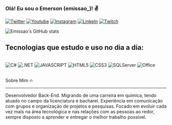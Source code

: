### Olá! Eu sou o Emerson (emissao_)! ✌️

[![Twitter](https://img.shields.io/badge/Twitter-1DA1F2?style=for-the-badge&logo=twitter&logoColor=white)](https://twitter.com/emissao_)
[![Youtube](https://img.shields.io/badge/YouTube-FF0000?style=for-the-badge&logo=youtube&logoColor=white)](https://www.youtube.com/channel/UCvbh0PttoHSeyRDj7RswQDg)
[![Instagram](https://img.shields.io/badge/Instagram-E4405F?style=for-the-badge&logo=instagram&logoColor=white)](https://www.instagram.com/emissao_/)
[![LinkeIn](https://img.shields.io/badge/LinkedIn-0077B5?style=for-the-badge&logo=linkedin&logoColor=white)](https://www.linkedin.com/in/emerson-alves-1a427b67/)
[![Twitch](https://img.shields.io/badge/Twitch-9146FF?style=for-the-badge&logo=twitch&logoColor=white)](https://www.twitch.tv/emissao)

![Emissao's GitHub stats](https://github-readme-stats.vercel.app/api?username=emissao&show_icons=true&theme=dracula)

## Tecnologias que estudo e uso no dia a dia:

<div style="display: inline_block"><br>
<img alt="C#" src="https://img.shields.io/badge/C%23-239120?style=for-the-badge&logo=c-sharp&logoColor=white"/>
<img alt=".NET" src="https://img.shields.io/badge/.NET-5C2D91?style=for-the-badge&logo=.net&logoColor=white"/>
<img alt="JAVASCRIPT" src="https://img.shields.io/badge/JavaScript-F7DF1E?style=for-the-badge&logo=javascript&logoColor=black"/>
<img alt="HTML5" src="https://img.shields.io/badge/HTML5-E34F26?style=for-the-badge&logo=html5&logoColor=white"/>
<img alt="CSS3" src="https://img.shields.io/badge/CSS3-1572B6?style=for-the-badge&logo=css3&logoColor=white"/>
<img alt="SQLServer" src="https://img.shields.io/badge/Microsoft_SQL_Server-CC2927?style=for-the-badge&logo=microsoft-sql-server&logoColor=white"/>
<img alt="Office" src="https://img.shields.io/badge/Microsoft_Office-D83B01?style=for-the-badge&logo=microsoft-office&logoColor=white"/>
</div><BR>

Sobre Mim 🔥
***
Desenvolvedor Back-End. 
Migrando de uma carreira em química, tendo atuado no campo da licenciatura e bacharel. Experiência em comunicação com grupos e organização de projetos e pesquisas.
Focado em evoluir cada vez mais na área tecnológica e nas relações com as pessoas ao redor, sempre disposto a aprender e entregar o melhor trabalho possível.
